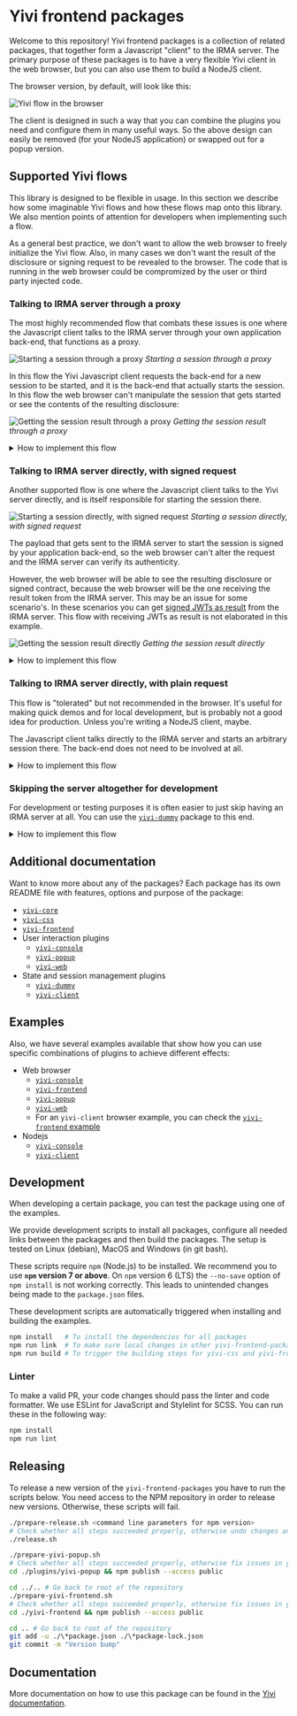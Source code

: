 # Yivi frontend packages

Welcome to this repository! Yivi frontend packages is a collection of related
packages, that together form a Javascript "client" to the IRMA server. The
primary purpose of these packages is to have a very flexible Yivi client in the
web browser, but you can also use them to build a NodeJS client.

The browser version, by default, will look like this:

![Yivi flow in the browser](docs/images/example.png)

The client is designed in such a way that you can combine the plugins you need
and configure them in many useful ways. So the above design can easily be
removed (for your NodeJS application) or swapped out for a popup version.

## Supported Yivi flows

This library is designed to be flexible in usage. In this section we describe
how some imaginable Yivi flows and how these flows map onto this library. We
also mention points of attention for developers when implementing such a flow.

As a general best practice, we don't want to allow the web browser to freely
initialize the Yivi flow. Also, in many cases we don't want the result of the
disclosure or signing request to be revealed to the browser. The code that is
running in the web browser could be compromized by the user or third party
injected code.

### Talking to IRMA server through a proxy

The most highly recommended flow that combats these issues
is one where the Javascript client talks to the IRMA server through your own
application back-end, that functions as a proxy.

![Starting a session through a proxy](docs/images/flows/flows.001.png)
_Starting a session through a proxy_

In this flow the Yivi Javascript client requests the back-end for a new session
to be started, and it is the back-end that actually starts the session. In this
flow the web browser can't manipulate the session that gets started or see the
contents of the resulting disclosure:

![Getting the session result through a proxy](docs/images/flows/flows.005.png)
_Getting the session result through a proxy_

<details>
  <summary>How to implement this flow</summary>

  #### Client side

  You can use either the wrapper package [`yivi-frontend`](yivi-frontend) or
  combine your own packages if you have a build system like webpack.

  ##### `yivi-frontend`

  ```html
<script type="text/javascript" src="[link to yivi-frontend, see its readme]"></script>

<script type="text/javascript">
  const yiviWeb = yivi.newWeb({
    debugging: false,            // Enable to get helpful output in the browser console
    element:   '#yivi-web-form', // Which DOM element to render to

    // Back-end options
    session: {
      // Point this to your controller:
      url: 'https://my-server.domain/yivi-endpoint',

      start: {
        url: o => `${o.url}/start`,
        method: 'GET'
      },
      result: {
        url: (o, {sessionPtr, sessionToken}) => `${o.url}/result`,
        method: 'GET'
      }
    }
  });

  yiviWeb.start()
  .then(result => console.log("Successful disclosure! 🎉", result))
  .catch(error => console.error("Couldn't do what you asked 😢", error));
</script>
  ```

  ##### Combining your own packages

  ```bash
$ npm install --save-dev yivi-css yivi-core yivi-web yivi-client
  ```

  ```javascript
require('@privacybydesign/yivi-css');

const YiviCore = require('@privacybydesign/yivi-core');
const Web      = require('@privacybydesign/yivi-web');
const Client   = require('@privacybydesign/yivi-client');

const yivi = new YiviCore({
  debugging: false,            // Enable to get helpful output in the browser console
  element:   '#yivi-web-form', // Which DOM element to render to

  // Back-end options
  session: {
    // Point this to your controller:
    url: 'https://my-server.domain/yivi-endpoint',

    start: {
      url: o => `${o.url}/start`,
      method: 'GET'
    },
    result: {
      url: (o, {sessionPtr, sessionToken}) => `${o.url}/result`,
      method: 'GET'
    }
  }
});

yivi.use(Web);
yivi.use(Client);

yivi.start()
.then(result => console.log("Successful disclosure! 🎉", result))
.catch(error => console.error("Couldn't do what you asked 😢", error));
  ```

  #### Server side

  Then, on the server side, you have to implement the `start` and `result`
  actions on your `yivi-endpoint` controller.

  `start` should make a call to the IRMA server and start the Yivi session
  there. Then, strip the result token from the response JSON and send the rest
  back in the response to the client.

  `results` can fetch the result from the IRMA server using the result token
  that we stripped off the response earlier. Whatever you return to the client
  will be what the Promise on the last few lines resolves to.

  As you saw in the snippets above, you can change the request types and URLs of
  both actions. But you can also change the request body, headers and how to get
  the QR code from the server's response. See the
  [`yivi-client`](plugins/yivi-client) documentation for details.
</details>

### Talking to IRMA server directly, with signed request

Another supported flow is one where the Javascript client talks to the Yivi
server directly, and is itself responsible for starting the session there.

![Starting a session directly, with signed request](docs/images/flows/flows.002.png)
_Starting a session directly, with signed request_

The payload that gets sent to the IRMA server to start the session is signed by
your application back-end, so the web browser can't alter the request and the
IRMA server can verify its authenticity.

However, the web browser will be able to see the resulting disclosure or signed
contract, because the web browser will be the one receiving the result token
from the IRMA server. This may be an issue for some scenario's.
In these scenarios you can get [signed JWTs as result](https://yivi.app/docs/yivi-server/#signed-jwt-session-results)
from the IRMA server. This flow with receiving JWTs as result is not
elaborated in this example.

![Getting the session result directly](docs/images/flows/flows.004.png)
_Getting the session result directly_

<details>
  <summary>How to implement this flow</summary>

  #### Client side

  You can use either the wrapper package [`yivi-frontend`](yivi-frontend) or
  combine your own packages if you have a build system like webpack.

  ##### `yivi-frontend`

  ```html
<script type="text/javascript" src="[link to yivi-frontend, see its readme]"></script>

<script type="text/javascript">
  const yiviRequest = 'signed request here';

  const yiviWeb = yivi.newWeb({
    debugging: false,            // Enable to get helpful output in the browser console
    element:   '#yivi-web-form', // Which DOM element to render to

    // Back-end options
    session: {
      // Point this to your IRMA server:
      url: 'https://yivi-server.my-server.domain/',

      start: {
        method: 'POST',
        body: yiviRequest,
        headers: { 'Content-Type': 'text/plain' },
      }
    }
  });

  yiviWeb.start()
  .then(result => console.log("Successful disclosure! 🎉", result))
  .catch(error => console.error("Couldn't do what you asked 😢", error));
</script>
  ```

  ##### Combining your own packages

  ```bash
$ npm install --save-dev yivi-css yivi-core yivi-web yivi-client
  ```

  ```javascript
require('@privacybydesign/yivi-css');

const YiviCore = require('@privacybydesign/yivi-core');
const Web      = require('@privacybydesign/yivi-web');
const Client   = require('@privacybydesign/yivi-client');

const yiviRequest = document.getElementById('yivi-request').value;

const yivi = new YiviCore({
  debugging: false,            // Enable to get helpful output in the browser console
  element:   '#yivi-web-form', // Which DOM element to render to

  // Back-end options
  session: {
    // Point this to your IRMA server:
    url: 'https://yivi-server.my-server.domain/',

    start: {
      method: 'POST',
      headers: { 'Content-Type': 'application/json' },
      body: yiviRequest
    }
  }
});

yivi.use(Web);
yivi.use(Client);

yivi.start()
.then(result => console.log("Successful disclosure! 🎉", result))
.catch(error => console.error("Couldn't do what you asked 😢", error));
  ```

  #### Server side

  On the server side you have to render the signed request in your view, or
  provide some other method of getting the signed request to the client. This is
  left as an exercise for the reader, because there are too many ways in which
  to do it.

  The Promise in the last few lines of the code above will now resolve to the
  result of the disclosure or signing flow. Please note that it is now also up
  to you to transfer this information to your back-end **and also to check that
  the result has been properly signed by your IRMA server** and the browser has
  not altered the results in any way.
</details>

### Talking to IRMA server directly, with plain request

This flow is "tolerated" but not recommended in the browser. It's useful for
making quick demos and for local development, but is probably not a good idea
for production. Unless you're writing a NodeJS client, maybe.

The Javascript client talks directly to the IRMA server and starts an arbitrary
session there. The back-end does not need to be involved at all.

<details>
  <summary>How to implement this flow</summary>

  You can use either the wrapper package [`yivi-frontend`](yivi-frontend) or
  combine your own packages if you have a build system like webpack.

  ##### `yivi-frontend`

  ```html
<script type="text/javascript" src="[link to yivi-frontend, see its readme]"></script>

<script type="text/javascript">
  const yiviWeb = yivi.newWeb({
    debugging: false,            // Enable to get helpful output in the browser console
    element:   '#yivi-web-form', // Which DOM element to render to

    // Back-end options
    session: {
      // Point this to your IRMA server:
      url: 'https://yivi-server.my-server.domain/',

      start: {
        method: 'POST',
        headers: { 'Content-Type': 'application/json' },
        body: JSON.stringify({
          '@context': 'https://yivi.app/ld/request/disclosure/v2',
          'disclose': [
            [
              [ 'pbdf.pbdf.email.email' ],
              [ 'pbdf.sidn-pbdf.email.email' ],
            ]
          ]
        })
      }
    }
  });

  yiviWeb.start()
  .then(result => console.log("Successful disclosure! 🎉", result))
  .catch(error => console.error("Couldn't do what you asked 😢", error));
</script>
  ```

  ##### Combining your own packages

  ```bash
$ npm install --save-dev yivi-css yivi-core yivi-web yivi-client
  ```

  ```javascript
require('@privacybydesign/yivi-css');

const YiviCore = require('@privacybydesign/yivi-core');
const Web      = require('@privacybydesign/yivi-web');
const Client   = require('@privacybydesign/yivi-client');

const yivi = new YiviCore({
  debugging: false,            // Enable to get helpful output in the browser console
  element:   '#yivi-web-form', // Which DOM element to render to

  // Back-end options
  session: {
    // Point this to your IRMA server:
    url: 'https://yivi-server.my-server.domain/',

    start: {
      method: 'POST',
      headers: { 'Content-Type': 'application/json' },
      body: JSON.stringify({
        '@context': 'https://yivi.app/ld/request/disclosure/v2',
        'disclose': [
          [
            [ 'pbdf.pbdf.email.email' ],
            [ 'pbdf.sidn-pbdf.email.email' ],
          ]
        ]
      })
    }
  }
});

yivi.use(Web);
yivi.use(Client);

yivi.start()
.then(result => console.log("Successful disclosure! 🎉", result))
.catch(error => console.error("Couldn't do what you asked 😢", error));
  ```
</details>

### Skipping the server altogether for development

For development or testing purposes it is often easier to just skip having an
IRMA server at all. You can use the [`yivi-dummy`](plugins/yivi-dummy) package
to this end.

<details>
  <summary>How to implement this flow</summary>

  ```bash
$ npm install --save-dev yivi-css yivi-core yivi-web yivi-dummy
  ```

  ```javascript
require('@privacybydesign/yivi-css');

const YiviCore = require('@privacybydesign/yivi-core');
const Web      = require('@privacybydesign/yivi-web');
const Dummy    = require('@privacybydesign/yivi-dummy');

const yivi = new YiviCore({
  debugging: false,            // Enable to get helpful output in the browser console
  element:   '#yivi-web-form', // Which DOM element to render to
  dummy:     'happy path'      // Specify which flow to emulate
});

yivi.use(Web);
yivi.use(Dummy);

yivi.start()
.then(result => console.log("Successful disclosure! 🎉", result))
.catch(error => console.error("Couldn't do what you asked 😢", error));
  ```

  See [`yivi-dummy`](plugins/yivi-dummy) for more options.
</details>

## Additional documentation

Want to know more about any of the packages? Each package has its own README
file with features, options and purpose of the package:

* [`yivi-core`](yivi-core)
* [`yivi-css`](yivi-css)
* [`yivi-frontend`](yivi-frontend)
* User interaction plugins
  * [`yivi-console`](plugins/yivi-console)
  * [`yivi-popup`](plugins/yivi-popup)
  * [`yivi-web`](plugins/yivi-web)
* State and session management plugins
  * [`yivi-dummy`](plugins/yivi-dummy)
  * [`yivi-client`](plugins/yivi-client)

## Examples

Also, we have several examples available that show how you can use specific
combinations of plugins to achieve different effects:

* Web browser
  * [`yivi-console`](examples/browser/yivi-console)
  * [`yivi-frontend`](examples/browser/yivi-frontend)
  * [`yivi-popup`](examples/browser/yivi-popup)
  * [`yivi-web`](examples/browser/yivi-web)
  * For an `yivi-client` browser example, you can check the [`yivi-frontend` example](examples/browser/yivi-frontend)
* Nodejs
  * [`yivi-console`](examples/node/yivi-console)
  * [`yivi-client`](examples/node/yivi-client)

## Development
When developing a certain package, you can test the package using one of the examples.

We provide development scripts to install all packages, configure all needed links between the packages and
then build the packages. The setup is tested on Linux (debian), MacOS and Windows (in git bash).

These scripts require `npm` (Node.js) to be installed. We recommend you to use **`npm` version 7 or above**.
On `npm` version 6 (LTS) the `--no-save` option of `npm install` is not working correctly.
This leads to unintended changes being made to the `package.json` files.

These development scripts are automatically triggered when installing and building the examples.

```bash
npm install   # To install the dependencies for all packages
npm run link  # To make sure local changes in other yivi-frontend-packages propagate
npm run build # To trigger the building steps for yivi-css and yivi-frontend
```

### Linter
To make a valid PR, your code changes should pass the linter and code formatter. We use 
ESLint for JavaScript and Stylelint for SCSS. You can run these in the following way:

```bash
npm install
npm run lint
```

## Releasing
To release a new version of the `yivi-frontend-packages` you have to run the scripts below.
You need access to the NPM repository in order to release new versions. Otherwise,
these scripts will fail.

```bash
./prepare-release.sh <command line parameters for npm version>
# Check whether all steps succeeded properly, otherwise undo changes and fix issues first.
./release.sh

./prepare-yivi-popup.sh
# Check whether all steps succeeded properly, otherwise fix issues in yivi-popup first.
cd ./plugins/yivi-popup && npm publish --access public

cd ../.. # Go back to root of the repository
./prepare-yivi-frontend.sh
# Check whether all steps succeeded properly, otherwise fix issues in yivi-frontend first.
cd ./yivi-frontend && npm publish --access public

cd .. # Go back to root of the repository
git add -u ./\*package.json ./\*package-lock.json
git commit -m "Version bump"
```

## Documentation
More documentation on how to use this package can be found in the
[Yivi documentation](https://yivi.app/docs/yivi-frontend/).
